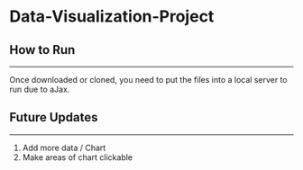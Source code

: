 # Data-Visualization-Project

## How to Run
-------------
Once downloaded or cloned, you need to put the files into a local server to run due to aJax.

## Future Updates
-----------------
1. Add more data / Chart
2. Make areas of chart clickable
